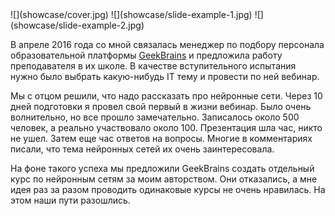 <gallery>
    ![](showcase/cover.jpg)
    ![](showcase/slide-example-1.jpg)
    ![](showcase/slide-example-2.jpg)
</gallery>

В апреле 2016 года со мной связалась менеджер по подбору персонала
образовательной платформы [GeekBrains](https://gb.ru/) и предложила работу преподавателя в их школе.
В качестве вступительного испытания нужно было выбрать какую-нибудь IT тему и провести по ней вебинар.

Мы с отцом решили, что надо рассказать про нейронные сети.
Через 10 дней подготовки я провел свой первый в жизни вебинар. Было очень волнительно, но все прошло замечательно.
Записалось около 500 человек, а реально участвовало около 100. Презентация шла час, никто не ушел. Затем еще час ответов на вопросы. Многие в комментариях писали, что тема нейронных сетей их очень заинтересовала.

На фоне такого успеха мы предложили GeekBrains создать отдельный курс по нейронным сетям за моим авторством.
Они отказались, а мне идея раз за разом проводить одинаковые курсы не очень нравилась.
На этом наши пути разошлись.